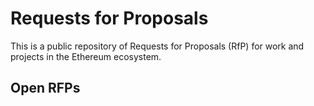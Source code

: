 # Requests for Proposals

This is a public repository of Requests for Proposals (RfP) for work and projects in the Ethereum ecosystem. 

## Open RFPs

